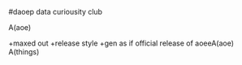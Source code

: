 #daoep
data curiousity club

A(aoe)


+maxed out
+release style
+gen as if official release of aoeeA(aoe)
A(things)
